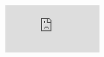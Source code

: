 <iframe 
    src="http://blog.animasterstudios.com/en-us/products/software/mcskinn/" 
    frameborder=0 
    allowfullscreen>
</iframe>
